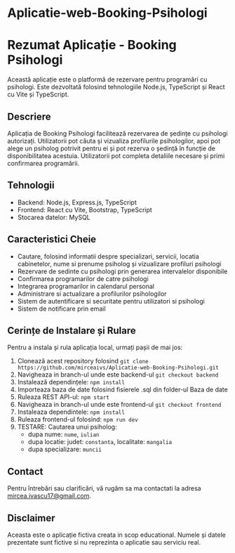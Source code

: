 # Aplicatie-web-Booking-Psihologi

# Rezumat Aplicație - Booking Psihologi

Această aplicație este o platformă de rezervare pentru programări cu psihologi. Este dezvoltată folosind tehnologiile Node.js, TypeScript și React cu Vite și TypeScript.

## Descriere

Aplicația de Booking Psihologi facilitează rezervarea de ședințe cu psihologi autorizați. Utilizatorii pot căuta și vizualiza profilurile psihologilor, apoi pot alege un psiholog potrivit pentru ei și pot rezerva o ședință în funcție de disponibilitatea acestuia. Utilizatorii pot completa detaliile necesare și primi confirmarea programării.

## Tehnologii

- Backend: Node.js, Express.js, TypeScript
- Frontend: React cu Vite, Bootstrap, TypeScript
- Stocarea datelor: MySQL

## Caracteristici Cheie

- Cautare, folosind informatii despre specializari, servicii, locatia cabinetelor, nume si prenume psiholog și vizualizare profiluri psihologi
- Rezervare de sedinte cu psihologi prin generarea intervalelor disponibile
- Confirmarea programarilor de catre psihologi
- Integrarea programarilor in calendarul personal
- Administrare si actualizare a profilurilor psihologilor
- Sistem de autentificare si securitate pentru utilizatori si psihologi
- Sistem de notificare prin email

## Cerințe de Instalare și Rulare

Pentru a instala și rula aplicația local, urmați pașii de mai jos:

1. Clonează acest repository folosind `git clone https://github.com/mirceaivs/Aplicatie-web-Booking-Psihologi.git`
2. Navigheaza in branch-ul unde este backend-ul `git checkout backend`
3. Instalează dependințele: `npm install`
4. Importeaza baza de date folosind fisierele .sql din folder-ul Baza de date
5. Ruleaza REST API-ul: `npm start`
6. Navigheaza in branch-ul unde este frontend-ul `git checkout frontend`
7. Instaleaza dependintele: `npm install`
8. Ruleaza frontend-ul folosind: `npm run dev`
9. TESTARE: Cautarea unui psiholog:
    - dupa nume: `nume`, `iulian`
    - dupa locatie: judet: `constanta`, localitate: `mangalia`
    - dupa specializare: `muncii`
    

## Contact

Pentru întrebări sau clarificări, vă rugăm sa ma contactati la adresa [mircea.ivascu17@gmail.com](mailto:mircea.ivascu17@gmail.com).

## Disclaimer

Aceasta este o aplicație fictiva creata in scop educational. Numele și datele prezentate sunt fictive si nu reprezinta o aplicatie sau serviciu real.

